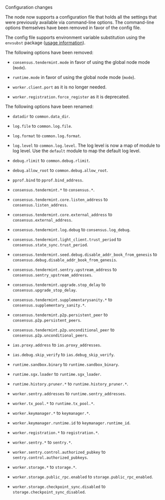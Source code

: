 Configuration changes

The node now supports a configuration file that holds all the settings
that were previously available via command-line options.
The command-line options themselves have been removed in favor of
the config file.

The config file supports environment variable substitution using
the `envsubst` package
([usage information](https://github.com/a8m/envsubst#docs)).

The following options have been removed:

- `consensus.tendermint.mode` in favor of using the global node mode (`mode`).

- `runtime.mode` in favor of using the global node mode (`mode`).

- `worker.client.port` as it is no longer needed.

- `worker.registration.force_register` as it is deprecated.

The following options have been renamed:

- `datadir` to `common.data_dir`.

- `log.file` to `common.log.file`.

- `log.format` to `common.log.format`.

- `log.level` to `common.log.level`.  The log level is now a map of module
to log level.  Use the `default` module to map the default log level.

- `debug.rlimit` to `common.debug.rlimit`.

- `debug.allow_root` to `common.debug.allow_root`.

- `pprof.bind` to `pprof.bind_address`.

- `consensus.tendermint.*` to `consensus.*`.

- `consensus.tendermint.core.listen_address` to `consensus.listen_address`.

- `consensus.tendermint.core.external_address` to
`consensus.external_address`.

- `consensus.tendermint.log.debug` to `consensus.log_debug`.

- `consensus.tendermint.light_client.trust_period` to
`consensus.state_sync.trust_period`.

- `consensus.tendermint.seed.debug.disable_addr_book_from_genesis` to
`consensus.debug.disable_addr_book_from_genesis`.

- `consensus.tendermint.sentry.upstream_address` to
`consensus.sentry_upstream_addresses`.

- `consensus.tendermint.upgrade.stop_delay` to
`consensus.upgrade_stop_delay`.

- `consensus.tendermint.supplementarysanity.*` to
`consensus.supplementary_sanity.*`.

- `consensus.tendermint.p2p.persistent_peer` to
`consensus.p2p.persistent_peers`.

- `consensus.tendermint.p2p.unconditional_peer` to
`consensus.p2p.unconditional_peers`.

- `ias.proxy.address` to `ias.proxy_addresses`.

- `ias.debug.skip_verify` to `ias.debug_skip_verify`.

- `runtime.sandbox.binary` to `runtime.sandbox_binary`.

- `runtime.sgx.loader` to `runtime.sgx_loader`.

- `runtime.history.pruner.*` to `runtime.history_pruner.*`.

- `worker.sentry.addresses` to `runtime.sentry_addresses`.

- `worker.tx_pool.*` to `runtime.tx_pool.*`.

- `worker.keymanager.*` to `keymanager.*`.

- `worker.keymanager.runtime.id` to `keymanager.runtime_id`.

- `worker.registration.*` to `registration.*`.

- `worker.sentry.*` to `sentry.*`.

- `worker.sentry.control.authorized_pubkey` to
`sentry.control.authorized_pubkeys`.

- `worker.storage.*` to `storage.*`.

- `worker.storage.public_rpc.enabled` to `storage.public_rpc_enabled`.

- `worker.storage.checkpoint_sync.disabled` to
`storage.checkpoint_sync_disabled`.
